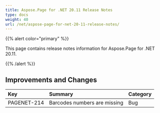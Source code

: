 ```yaml
---
title: Aspose.Page for .NET 20.11 Release Notes
type: docs
weight: 40
url: /net/aspose-page-for-net-20-11-release-notes/
---
```


{{% alert color="primary" %}}

This page contains release notes information for Aspose.Page for .NET 20.11.

{{% /alert %}}
## **Improvements and Changes**

|**Key**|**Summary**|**Category**|
| :- | :- | :- |
|PAGENET-214| Barcodes numbers are missing|Bug|

